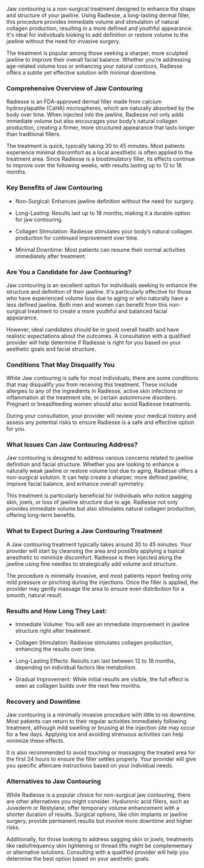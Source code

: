 <p class="services-details-two__text-2">
   Jaw contouring is a non-surgical treatment designed to enhance the shape and structure of your jawline. Using Radiesse, a long-lasting dermal filler, this procedure provides immediate volume and stimulation of natural collagen production, resulting in a more defined and youthful appearance. It's ideal for individuals looking to add definition or restore volume to the jawline without the need for invasive surgery.
</p>
<p class="services-details-two__text-2">
   The treatment is popular among those seeking a sharper, more sculpted jawline to improve their overall facial balance. Whether you're addressing age-related volume loss or enhancing your natural contours, Radiesse offers a subtle yet effective solution with minimal downtime.
</p>

<h3 class="services-details-two__title-2">
   Comprehensive Overview of Jaw Contouring
</h3>
<p class="services-details-two__text-2">
   Radiesse is an FDA-approved dermal filler made from calcium hydroxylapatite (CaHA) microspheres, which are naturally absorbed by the body over time. When injected into the jawline, Radiesse not only adds immediate volume but also encourages your body’s natural collagen production, creating a firmer, more structured appearance that lasts longer than traditional fillers.
</p>
<p class="services-details-two__text-2">
   The treatment is quick, typically taking 30 to 45 minutes. Most patients experience minimal discomfort as a local anesthetic is often applied to the treatment area. Since Radiesse is a biostimulatory filler, its effects continue to improve over the following weeks, with results lasting up to 12 to 18 months.
</p>

<h3 class="services-details-two__title-2">
   Key Benefits of Jaw Contouring
</h3>
<ul class="services-details-two__points list-unstyled list-service">
   <li>
       <div class="icon">
           <span class="fa fa-check"></span>
       </div>
       <div class="text">
           <p>Non-Surgical: Enhances jawline definition without the need for surgery.</p>
       </div>
   </li>
   <li>
       <div class="icon">
           <span class="fa fa-check"></span>
       </div>
       <div class="text">
           <p>Long-Lasting: Results last up to 18 months, making it a durable option for jaw contouring.</p>
       </div>
   </li>
   <li>
       <div class="icon">
           <span class="fa fa-check"></span>
       </div>
       <div class="text">
           <p>Collagen Stimulation: Radiesse stimulates your body’s natural collagen production for continued improvement over time.</p>
       </div>
   </li>
   <li>
       <div class="icon">
           <span class="fa fa-check"></span>
       </div>
       <div class="text">
           <p>Minimal Downtime: Most patients can resume their normal activities immediately after treatment.</p>
       </div>
   </li>
</ul>

<h3 class="services-details-two__title-2">
   Are You a Candidate for Jaw Contouring?
</h3>
<p class="services-details-two__text-2">
   Jaw contouring is an excellent option for individuals seeking to enhance the structure and definition of their jawline. It's particularly effective for those who have experienced volume loss due to aging or who naturally have a less defined jawline. Both men and women can benefit from this non-surgical treatment to create a more youthful and balanced facial appearance.
</p>
<p class="services-details-two__text-2">
   However, ideal candidates should be in good overall health and have realistic expectations about the outcomes. A consultation with a qualified provider will help determine if Radiesse is right for you based on your aesthetic goals and facial structure.
</p>

<h3 class="services-details-two__title-2">
   Conditions That May Disqualify You
</h3>
<p class="services-details-two__text-2">
   While Jaw contouring is safe for most individuals, there are some conditions that may disqualify you from receiving this treatment. These include allergies to any of the ingredients in Radiesse, active skin infections or inflammation at the treatment site, or certain autoimmune disorders. Pregnant or breastfeeding women should also avoid Radiesse treatments.
</p>
<p class="services-details-two__text-2">
   During your consultation, your provider will review your medical history and assess any potential risks to ensure Radiesse is a safe and effective option for you.
</p>
<h3 class="services-details-two__title-2">
   What Issues Can Jaw Contouring Address?
</h3>
<p class="services-details-two__text-2">
   Jaw contouring is designed to address various concerns related to jawline definition and facial structure. Whether you are looking to enhance a naturally weak jawline or restore volume lost due to aging, Radiesse offers a non-surgical solution. It can help create a sharper, more defined jawline, improve facial balance, and enhance overall symmetry.
</p>
<p class="services-details-two__text-2">
   This treatment is particularly beneficial for individuals who notice sagging skin, jowls, or loss of jawline structure due to age. Radiesse not only provides immediate volume but also stimulates natural collagen production, offering long-term benefits.
</p>

<h3 class="services-details-two__title-2">
   What to Expect During a Jaw Contouring Treatment
</h3>
<p class="services-details-two__text-2">
   A Jaw contouring treatment typically takes around 30 to 45 minutes. Your provider will start by cleansing the area and possibly applying a topical anesthetic to minimize discomfort. Radiesse is then injected along the jawline using fine needles to strategically add volume and structure.
</p>
<p class="services-details-two__text-2">
   The procedure is minimally invasive, and most patients report feeling only mild pressure or pinching during the injections. Once the filler is applied, the provider may gently massage the area to ensure even distribution for a smooth, natural result.
</p>

<h3 class="services-details-two__title-2">
   Results and How Long They Last:
</h3>
<ul class="services-details-two__points list-unstyled list-service">
   <li>
       <div class="icon">
           <span class="fa fa-check"></span>
       </div>
       <div class="text">
           <p>Immediate Volume: You will see an immediate improvement in jawline structure right after treatment.</p>
       </div>
   </li>
   <li>
       <div class="icon">
           <span class="fa fa-check"></span>
       </div>
       <div class="text">
           <p>Collagen Stimulation: Radiesse stimulates collagen production, enhancing the results over time.</p>
       </div>
   </li>
   <li>
       <div class="icon">
           <span class="fa fa-check"></span>
       </div>
       <div class="text">
           <p>Long-Lasting Effects: Results can last between 12 to 18 months, depending on individual factors like metabolism.</p>
       </div>
   </li>
   <li>
       <div class="icon">
           <span class="fa fa-check"></span>
       </div>
       <div class="text">
           <p>Gradual Improvement: While initial results are visible, the full effect is seen as collagen builds over the next few months.</p>
       </div>
   </li>
</ul>

<h3 class="services-details-two__title-2">
   Recovery and Downtime
</h3>
<p class="services-details-two__text-2">
   Jaw contouring is a minimally invasive procedure with little to no downtime. Most patients can return to their regular activities immediately following treatment, although mild swelling or bruising at the injection site may occur for a few days. Applying ice and avoiding strenuous activities can help minimize these effects.
</p>
<p class="services-details-two__text-2">
   It is also recommended to avoid touching or massaging the treated area for the first 24 hours to ensure the filler settles properly. Your provider will give you specific aftercare instructions based on your individual needs.
</p>

<h3 class="services-details-two__title-2">
   Alternatives to Jaw Contouring
</h3>
<p class="services-details-two__text-2">
   While Radiesse is a popular choice for non-surgical jaw contouring, there are other alternatives you might consider. Hyaluronic acid fillers, such as Juvederm or Restylane, offer temporary volume enhancement with a shorter duration of results. Surgical options, like chin implants or jawline surgery, provide permanent results but involve more downtime and higher risks.
</p>
<p class="services-details-two__text-2">
   Additionally, for those looking to address sagging skin or jowls, treatments like radiofrequency skin tightening or thread lifts might be complementary or alternative solutions. Consulting with a qualified provider will help you determine the best option based on your aesthetic goals.
</p>
